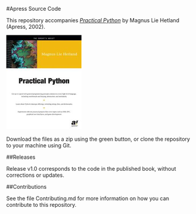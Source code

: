 #Apress Source Code

This repository accompanies [*Practical Python*](http://www.apress.com/9781590590065) by Magnus Lie Hetland (Apress, 2002).

![Cover image](9781590590065.jpg)

Download the files as a zip using the green button, or clone the repository to your machine using Git.

##Releases

Release v1.0 corresponds to the code in the published book, without corrections or updates.

##Contributions

See the file Contributing.md for more information on how you can contribute to this repository.
